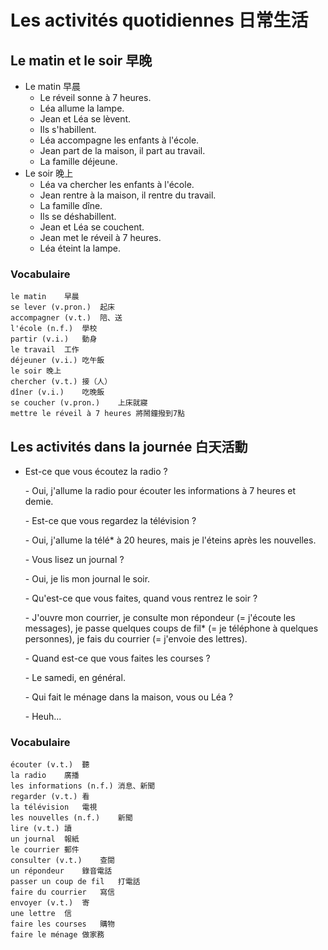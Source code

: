 # Les activités quotidiennes 日常生活

## Le matin et le soir 早晚

* Le matin 早晨
    * Le réveil sonne à 7 heures.
    * Léa allume la lampe.
    * Jean et Léa se lèvent.
    * Ils s'habillent.
    * Léa accompagne les enfants à l'école.
    * Jean part de la maison, il part au travail.
    * La famille déjeune.
* Le soir 晚上
    * Léa va chercher les enfants à l'école.
    * Jean rentre à la maison, il rentre du travail.
    * La famille dîne.
    * Ils se déshabillent.
    * Jean et Léa se couchent.
    * Jean met le réveil à 7 heures.
    * Léa éteint la lampe.

### Vocabulaire

```
le matin	早晨
se lever (v.pron.)	起床
accompagner (v.t.)	陪、送
l'école (n.f.)	學校
partir (v.i.)	動身
le travail	工作
déjeuner (v.i.)	吃午飯
le soir	晚上
chercher (v.t.)	接（人）
dîner (v.i.)	吃晚飯
se coucher (v.pron.)	上床就寢
mettre le réveil à 7 heures	將鬧鐘撥到7點
```

## Les activités dans la journée 白天活動

* Est-ce que vous écoutez la radio ?

    \- Oui, j'allume la radio pour écouter les informations à 7 heures et demie.

    \- Est-ce que vous regardez la télévision ?

    \- Oui, j'allume la télé\* à 20 heures, mais je l'éteins après les nouvelles.

    \- Vous lisez un journal ?

    \- Oui, je lis mon journal le soir.

    \- Qu'est-ce que vous faites, quand vous rentrez le soir ?

    \- J'ouvre mon courrier, je consulte mon répondeur (= j'écoute les messages), je passe quelques coups de fil\* (= je téléphone à quelques personnes), je fais du courrier (= j'envoie des lettres).

    \- Quand est-ce que vous faites les courses ?

    \- Le samedi, en général.

    \- Qui fait le ménage dans la maison, vous ou Léa ?

    \- Heuh...

### Vocabulaire

```
écouter (v.t.)	聽
la radio	廣播
les informations (n.f.)	消息、新聞
regarder (v.t.)	看
la télévision	電視
les nouvelles (n.f.)	新聞
lire (v.t.)	讀
un journal	報紙
le courrier	郵件
consulter (v.t.)	查閱
un répondeur	錄音電話
passer un coup de fil	打電話
faire du courrier	寫信
envoyer (v.t.)	寄
une lettre	信
faire les courses	購物
faire le ménage	做家務
```



